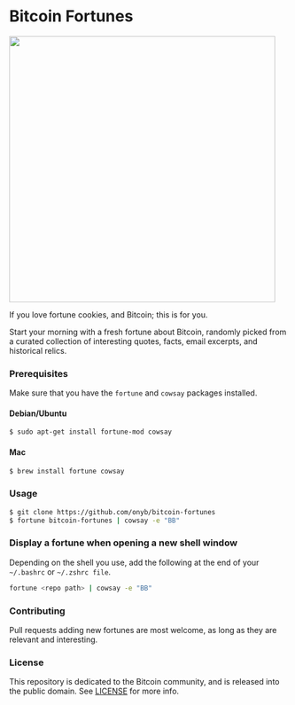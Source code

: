 # Bitcoin Fortunes

<img src="https://ibin.co/w800/5TJK5GcMRUlo.png" width="480px">

If you love fortune cookies, and Bitcoin; this is for you.

Start your morning with a fresh fortune about Bitcoin, randomly
picked from a curated collection of interesting quotes, facts,
email excerpts, and historical relics.


### Prerequisites

Make sure that you have the `fortune` and `cowsay` packages
installed.

#### Debian/Ubuntu

```sh
$ sudo apt-get install fortune-mod cowsay
```

#### Mac

```sh
$ brew install fortune cowsay
```

### Usage

```sh
$ git clone https://github.com/onyb/bitcoin-fortunes
$ fortune bitcoin-fortunes | cowsay -e "BB" 
```

### Display a fortune when opening a new shell window

Depending on the shell you use, add the following at the end of your
`~/.bashrc` or `~/.zshrc file`.

```sh
fortune <repo path> | cowsay -e "BB"
```

### Contributing

Pull requests adding new fortunes are most welcome, as long as they
are relevant and interesting.

### License

This repository is dedicated to the Bitcoin community, and is released
into the public domain. See [LICENSE](/LICENSE) for more info.
